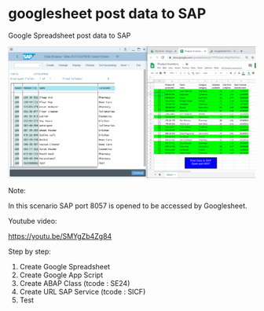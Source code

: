 # googlesheet post data to SAP
 Google Spreadsheet post data to SAP
 
 ![alt text](https://github.com/jenizar/googlesheet-post-data-to-SAP/blob/master/screenshot.PNG)
 
Note:

In this scenario SAP port 8057 is opened to be accessed by Googlesheet.
 
Youtube video:

https://youtu.be/SMYgZb4Zg84

Step by step:
1. Create Google Spreadsheet
2. Create Google App Script
3. Create ABAP Class (tcode : SE24) 
4. Create URL SAP Service (tcode : SICF)
5. Test
